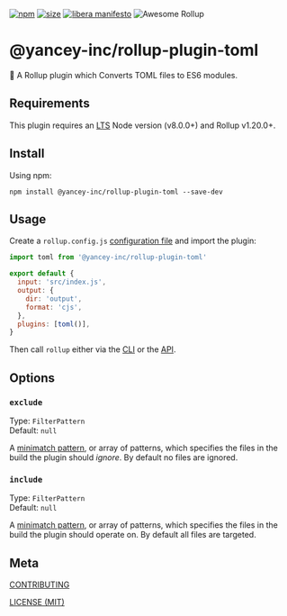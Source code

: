 [npm]: https://img.shields.io/npm/v/@yancey-inc/rollup-plugin-toml
[npm-url]: https://www.npmjs.com/package/@yancey-inc/rollup-plugin-toml
[size]: https://packagephobia.now.sh/badge?p=@yancey-inc/rollup-plugin-toml
[size-url]: https://packagephobia.now.sh/result?p=@yancey-inc/rollup-plugin-toml

[![npm][npm]][npm-url]
[![size][size]][size-url]
[![libera manifesto](https://img.shields.io/badge/libera-manifesto-lightgrey.svg)](https://liberamanifesto.com)
![Awesome Rollup](https://camo.githubusercontent.com/64f8905651212a80869afbecbf0a9c52a5d1e70beab750dea40a994fa9a9f3c6/68747470733a2f2f617765736f6d652e72652f62616467652e737667)

# @yancey-inc/rollup-plugin-toml



🍣 A Rollup plugin which Converts TOML files to ES6 modules.

## Requirements

This plugin requires an [LTS](https://github.com/nodejs/Release) Node version (v8.0.0+) and Rollup v1.20.0+.

## Install

Using npm:

```console
npm install @yancey-inc/rollup-plugin-toml --save-dev
```

## Usage

Create a `rollup.config.js` [configuration file](https://www.rollupjs.org/guide/en/#configuration-files) and import the plugin:

```js
import toml from '@yancey-inc/rollup-plugin-toml'

export default {
  input: 'src/index.js',
  output: {
    dir: 'output',
    format: 'cjs',
  },
  plugins: [toml()],
}
```

Then call `rollup` either via the [CLI](https://www.rollupjs.org/guide/en/#command-line-reference) or the [API](https://www.rollupjs.org/guide/en/#javascript-api).

## Options

### `exclude`

Type: `FilterPattern`<br>
Default: `null`

A [minimatch pattern](https://github.com/isaacs/minimatch), or array of patterns, which specifies the files in the build the plugin should _ignore_. By default no files are ignored.

### `include`

Type: `FilterPattern`<br>
Default: `null`

A [minimatch pattern](https://github.com/isaacs/minimatch), or array of patterns, which specifies the files in the build the plugin should operate on. By default all files are targeted.

## Meta

[CONTRIBUTING](/.github/CONTRIBUTING.md)

[LICENSE (MIT)](/LICENSE)
